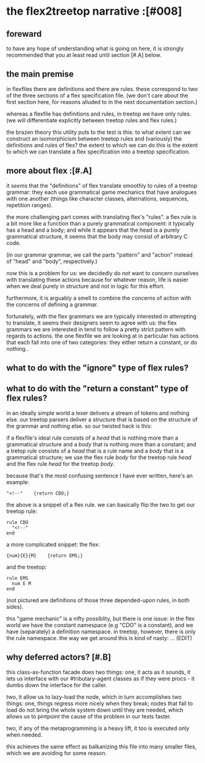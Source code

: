 # the flex2treetop narrative :[#008]


## foreward

to have any hope of understanding what is going on here, it is strongly
recommended that you at least read until section [#.A] below.




## the main premise

in flexfiles there are definitions and there are rules. these
correspond to two of the three sections of a flex specification file.
(we don't care about the first section here, for reasons alluded to in
the next documentation section.)

whereas a flexfile has definitions and rules, in treetop we have only
rules. (we will differentiate explicitly between treetop rules and flex
rules.)

the brazen theory this utility puts to the test is this: to what extent
can we construct an isomorphicism between treetop rules and (variously)
the definitions and rules of flex? the extent to which we can do this is
the extent to which we can translate a flex specification into a treetop
specification.




## more about flex :[#.A]

it *seems* that the "definitions" of flex translate smoothly to rules of
a treetop grammar: they each use grammatical game mechanics that have
analogues with one another (things like character classes, alternations,
sequences, repetition ranges).

the more challenging part comes with translating flex's "rules". a flex
rule is a bit more like a function than a purely grammatical
component: it typically has a head and a body; and while it appears that
the head is a purely grammatical structure, it seems that the body may
consist of arbitrary C code.

(in our grammar grammar, we call the parts "pattern" and "action"
instead of "head" and "body", respectively.)

now this is a problem for us: we decidedly do *not* want to concern
ourselves with translating these actions because for whatever reason,
life is easier when we deal purely in structure and not in logic for
this effort.

furthermore, it is arguably a smell to combine the concerns of action
with the concerns of defining a grammar.

fortunately, with the flex grammars we are typically interested in
attempting to translate, it seems their designers seem to agree with us:
the flex grammars we are interested in tend to follow a pretty strict
pattern with regards to actions. the one flexfile we are looking at in
particular has actions that each fall into one of two categories: they
either return a constant, or do nothing..




## what to do with the "ignore" type of flex rules?




## what to do with the "return a constant" type of flex rules?

in an ideally simple world a lexer delivers a stream of tokens and
nothing else. our treetop parsers deliver a structure that is based on
the structure of the grammar and nothing else. so our twisted hack is this:

if a flexfile's ideal rule consists of a *head* that is nothing more
than a grammatical structure and a *body* that is nothing more than a
constant; and a tretop rule consists of a *head* that is a rule name and
a *body* that is a grammatical structure; we use the flex rule *body*
for the treetop rule *head* and the flex rule *head* for the treetop
*body*.

because that's the most confusing sentence I have ever written, here's
an example:

    "<!--"    {return CDO;}

the above is a snippet of a flex rule. we can basically flip the two to
get our treetop rule:

    rule CDO
      "<!--"
    end

a more complicated snippet: the flex:

    {num}{E}{M}    {return EMS;}

and the treetop:

    rule EMS
      num E M
    end

(not pictured are definitions of those three depended-upon rules, in both
sides).

this "game mechanic" is a nifty possiblity, but there is one issue: in
the flex world we have the constant namespace (e.g "CDO" is a constant),
and we have (separately) a definition namespace. in treetop, however,
there is only the rule namespace. the way we get around this is kind of
nasty: ... (EDIT)




## why deferred actors? [#.B]

this class-as-function facade does two things: one, it acts as it sounds, it
lets us interface with our #tributary-agent classes as if they were procs -
it dumbs down the interface for the caller.

two, it allow us to lazy-load the node, which in turn accomplishes two
things: one, things regress more nicely when they break; nodes that fail to
load do not bring the whole system down until they are needed, which allows
us to pintpoint the cause of the problem in our tests faster.

two, if any of the metaprogramming is a heavy lift, it too is executed only
when needed.

this achieves the same effect as balkanizing this file into many smaller
files, which we are avoiding for some reason.





